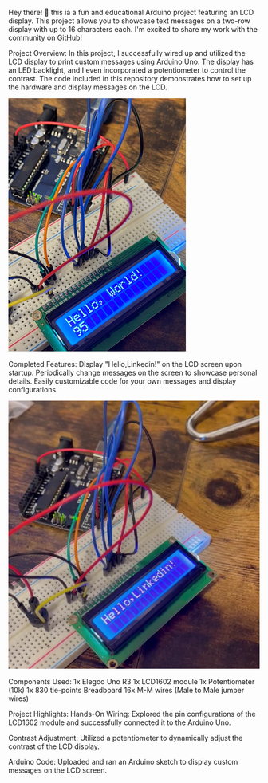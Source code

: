 
Hey there! 👋 this ia a fun and educational Arduino project featuring an LCD display.
This project allows you to showcase text messages on a two-row display with up to 16 characters each. 
I'm excited to share my work with the community on GitHub!

Project Overview:
In this project, I successfully wired up and utilized the LCD display to print custom messages using Arduino Uno. 
The display has an LED backlight, and I even incorporated a potentiometer to control the contrast. 
The code included in this repository demonstrates how to set up the hardware and display messages on the LCD.

![](images/LCDDisplay.png)


Completed Features:
Display "Hello,Linkedin!" on the LCD screen upon startup.
Periodically change messages on the screen to showcase personal details.
Easily customizable code for your own messages and display configurations.

![](images/ArduinoLcdDisplay.png)

Components Used:
1x Elegoo Uno R3
1x LCD1602 module
1x Potentiometer (10k)
1x 830 tie-points Breadboard
16x M-M wires (Male to Male jumper wires)

Project Highlights:
Hands-On Wiring: Explored the pin configurations of the LCD1602 module and successfully connected it to the Arduino Uno.

Contrast Adjustment: Utilized a potentiometer to dynamically adjust the contrast of the LCD display.

Arduino Code: Uploaded and ran an Arduino sketch to display custom messages on the LCD screen.


